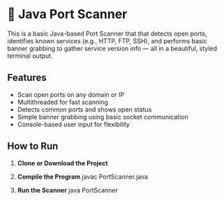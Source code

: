 # 🔐 Java Port Scanner

This is a basic Java-based Port Scanner that that detects open ports, identifies known services (e.g., HTTP, FTP, SSH), and performs basic banner grabbing to gather service version info — all in a beautiful, styled terminal output.

##  Features

- Scan open ports on any domain or IP
- Multithreaded for fast scanning
- Detects common ports and shows open status
- Simple banner grabbing using basic socket communication
- Console-based user input for flexibility


## How to Run

1. **Clone or Download the Project**

2. **Compile the Program**
   javac PortScanner.java
   
3. **Run the Scanner**
   java PortScanner
